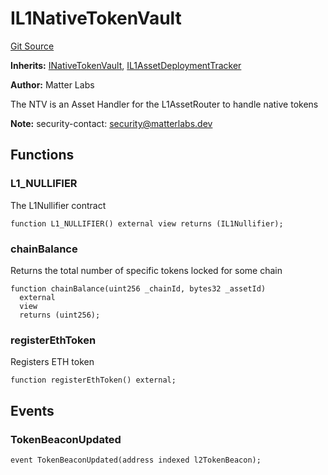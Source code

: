 # IL1NativeTokenVault
[Git Source](https://github.com/matter-labs/zksync-contracts/blob/c6e73735b89a4b474234f6471e326125c9069f15/contracts/l1-contracts/bridge/ntv/IL1NativeTokenVault.sol)

**Inherits:**
[INativeTokenVault](/contracts/l1-contracts/bridge/ntv/INativeTokenVault.sol/interface.INativeTokenVault.md), [IL1AssetDeploymentTracker](/contracts/l1-contracts/bridge/interfaces/IL1AssetDeploymentTracker.sol/interface.IL1AssetDeploymentTracker.md)

**Author:**
Matter Labs

The NTV is an Asset Handler for the L1AssetRouter to handle native tokens

**Note:**
security-contact: security@matterlabs.dev


## Functions
### L1_NULLIFIER

The L1Nullifier contract


```solidity
function L1_NULLIFIER() external view returns (IL1Nullifier);
```

### chainBalance

Returns the total number of specific tokens locked for some chain


```solidity
function chainBalance(uint256 _chainId, bytes32 _assetId)
  external
  view
  returns (uint256);
```

### registerEthToken

Registers ETH token


```solidity
function registerEthToken() external;
```

## Events
### TokenBeaconUpdated

```solidity
event TokenBeaconUpdated(address indexed l2TokenBeacon);
```

